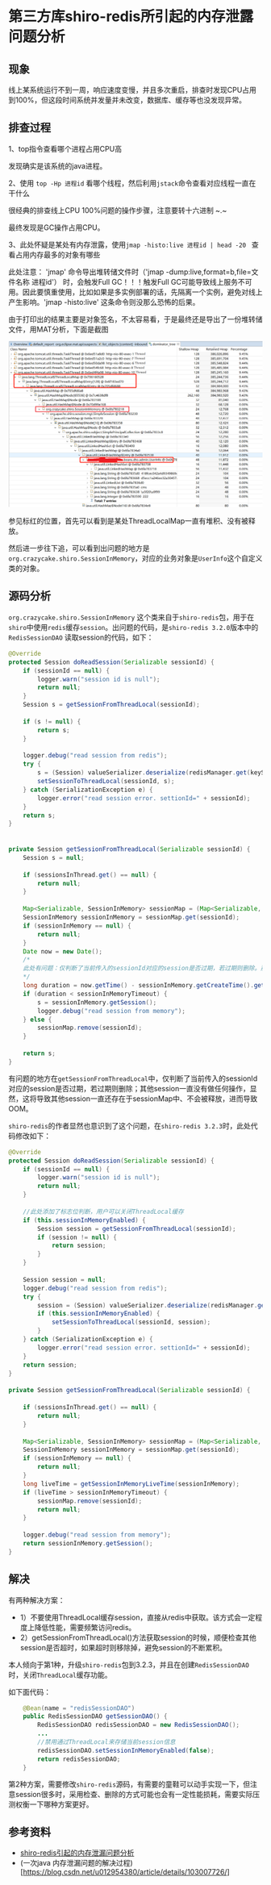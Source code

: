 # 第三方库shiro-redis所引起的内存泄露问题分析

## 现象  

线上某系统运行不到一周，响应速度变慢，并且多次重启，排查时发现CPU占用到100%，但这段时间系统并发量并未改变，数据库、缓存等也没发现异常。



## 排查过程

1、top指令查看哪个进程占用CPU高

发现确实是该系统的java进程。

2、使用  `top -Hp 进程id`  看哪个线程，然后利用`jstack`命令查看对应线程一直在干什么

很经典的排查线上CPU 100%问题的操作步骤，注意要转十六进制 ~.~

最终发现是GC操作占用CPU。

3、此处怀疑是某处有内存泄露，使用`jmap -histo:live 进程id | head -20 ` 查看占用内存最多的对象有哪些

此处注意： 'jmap' 命令导出堆转储文件时（'jmap -dump:live,format=b,file=文件名称   进程id'） 时，会触发Full GC！！！触发Full GC可能导致线上服务不可用。因此要慎重使用，比如如果是多实例部署的话，先隔离一个实例，避免对线上产生影响。'jmap -histo:live' 这条命令则没那么恐怖的后果。

由于打印出的结果主要是对象签名，不太容易看，于是最终还是导出了一份堆转储文件，用MAT分析，下面是截图

![](images/线上OOM堆转成文件.png)

参见标红的位置，首先可以看到是某处ThreadLocalMap一直有堆积、没有被释放。

然后进一步往下追，可以看到出问题的地方是`org.crazycake.shiro.SessionInMemory`，对应的业务对象是`UserInfo`这个自定义类的对象。



## 源码分析  

`org.crazycake.shiro.SessionInMemory` 这个类来自于`shiro-redis`包，用于在`shiro`中使用`redis`缓存`session`。出问题的代码，是`shiro-redis 3.2.0`版本中的`RedisSessionDAO` 读取session的代码，如下：

```java
@Override
protected Session doReadSession(Serializable sessionId) {
    if (sessionId == null) {
        logger.warn("session id is null");
        return null;
    }
    Session s = getSessionFromThreadLocal(sessionId);

    if (s != null) {
        return s;
    }

    logger.debug("read session from redis");
    try {
        s = (Session) valueSerializer.deserialize(redisManager.get(keySerializer.serialize(getRedisSessionKey(sessionId))));
        setSessionToThreadLocal(sessionId, s);
    } catch (SerializationException e) {
        logger.error("read session error. settionId=" + sessionId);
    }
    return s;
}


private Session getSessionFromThreadLocal(Serializable sessionId) {
    Session s = null;

    if (sessionsInThread.get() == null) {
        return null;
    }

    Map<Serializable, SessionInMemory> sessionMap = (Map<Serializable, SessionInMemory>) sessionsInThread.get();
    SessionInMemory sessionInMemory = sessionMap.get(sessionId);
    if (sessionInMemory == null) {
        return null;
    }
    Date now = new Date();
    /*
    此处有问题：仅判断了当前传入的sessionId对应的session是否过期，若过期则删除。那么，其他session呢？一直还在sessionMap中、没有被移除！
    */
    long duration = now.getTime() - sessionInMemory.getCreateTime().getTime();
    if (duration < sessionInMemoryTimeout) {
        s = sessionInMemory.getSession();
        logger.debug("read session from memory");
    } else {
        sessionMap.remove(sessionId);
    }

    return s;
}

```



有问题的地方在`getSessionFromThreadLocal`中，仅判断了当前传入的sessionId对应的session是否过期，若过期则删除；其他session一直没有做任何操作，显然，这将导致其他session一直还存在于sessionMap中、不会被释放，进而导致OOM。

`shiro-redis`的作者显然也意识到了这个问题，在`shiro-redis 3.2.3`时，此处代码修改如下：

```java
@Override
protected Session doReadSession(Serializable sessionId) {
    if (sessionId == null) {
        logger.warn("session id is null");
        return null;
    }

    //此处添加了标志位判断，用户可以关闭ThreadLocal缓存
    if (this.sessionInMemoryEnabled) {
        Session session = getSessionFromThreadLocal(sessionId);
        if (session != null) {
            return session;
        }
    }

    Session session = null;
    logger.debug("read session from redis");
    try {
        session = (Session) valueSerializer.deserialize(redisManager.get(keySerializer.serialize(getRedisSessionKey(sessionId))));
        if (this.sessionInMemoryEnabled) {
            setSessionToThreadLocal(sessionId, session);
        }
    } catch (SerializationException e) {
        logger.error("read session error. settionId=" + sessionId);
    }
    return session;
}

private Session getSessionFromThreadLocal(Serializable sessionId) {

    if (sessionsInThread.get() == null) {
        return null;
    }

    Map<Serializable, SessionInMemory> sessionMap = (Map<Serializable, SessionInMemory>) sessionsInThread.get();
    SessionInMemory sessionInMemory = sessionMap.get(sessionId);
    if (sessionInMemory == null) {
        return null;
    }
    long liveTime = getSessionInMemoryLiveTime(sessionInMemory);
    if (liveTime > sessionInMemoryTimeout) {
        sessionMap.remove(sessionId);
        return null;
    }

    logger.debug("read session from memory");
    return sessionInMemory.getSession();
}
```

## 解决

有两种解决方案：

- 1）不要使用ThreadLocal缓存session，直接从redis中获取。该方式会一定程度上降低性能，需要频繁访问redis。
- 2）getSessionFromThreadLocal()方法获取session的时候，顺便检查其他session是否超时，如果超时则移除掉，避免session的不断累积。

本人倾向于第1种，升级`shiro-redis`包到3.2.3，并且在创建`RedisSessionDAO `时，关闭`ThreadLocal`缓存功能。

如下面代码：

```java
    @Bean(name = "redisSessionDAO")
    public RedisSessionDAO getSessionDAO() {
        RedisSessionDAO redisSessionDAO = new RedisSessionDAO();
      	...
        //禁用通过ThreadLocal来存储当前session信息
        redisSessionDAO.setSessionInMemoryEnabled(false);
        return redisSessionDAO;
    }
```

第2种方案，需要修改`shiro-redis`源码，有需要的童鞋可以动手实现一下，但注意session很多时，采用检查、删除的方式可能也会有一定性能损耗，需要实际压测权衡一下哪种方案更好。



## 参考资料

- [shiro-redis引起的内存泄漏问题分析](http://www.findsrc.com/java/detail/8688)
- (一次java 内存泄漏问题的解决过程)[https://blog.csdn.net/u012954380/article/details/103007726/]